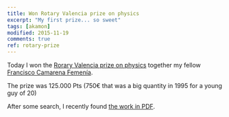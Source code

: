 ```yaml
---
title: Won Rotary Valencia prize on physics
excerpt: "My first prize... so sweet"
tags: [akamon]
modified: 2015-11-19
comments: true
ref: rotary-prize
---
```


Today I won the [Rorary Valencia prize on physics](http://www.rotaryvalenciacentro.com/w-actividades/universidad/facultad_fisica/detalles/ediciones_anteriores.html) together my fellow [Francisco Camarena Femenía](http://personales.upv.es/~fracafe/web_Paco_Camarena/Bio.html).

The prize was 125.000 Pts (750€ that was a big quantity in 1995 for a young guy of 20)

After some search, I recently found [the work in PDF](/blog/1995-06-01-premio-rotary/XXV_PREMIO_RCVC-99-104.pdf).
